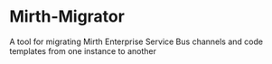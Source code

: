 # Mirth-Migrator
A tool for migrating Mirth Enterprise Service Bus channels and code templates from one instance to another
